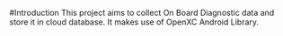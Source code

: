 #Introduction
This project aims to collect On Board Diagnostic data and store it in cloud database. It makes use of OpenXC Android Library.

